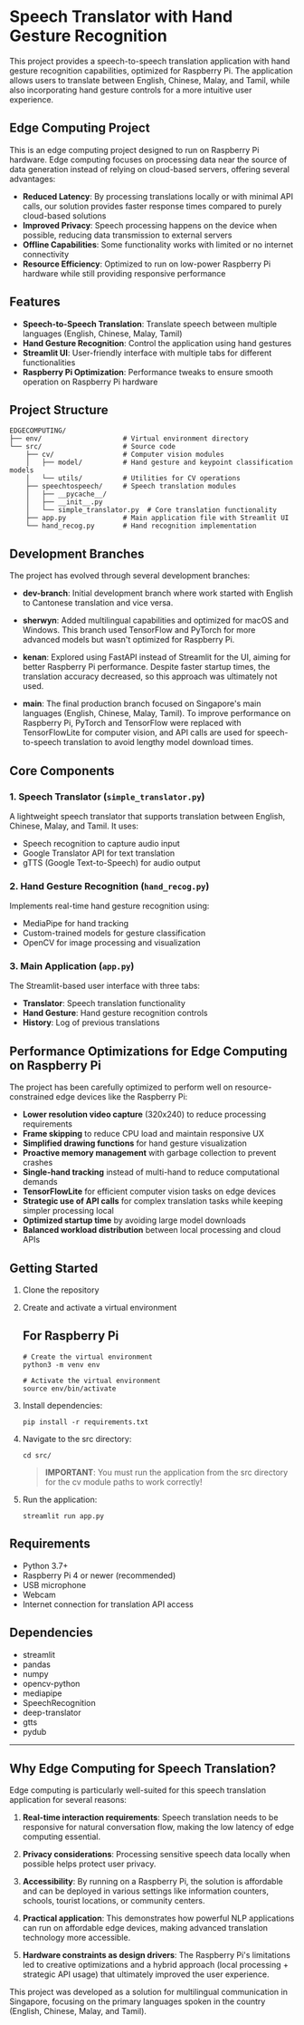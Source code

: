 # Speech Translator with Hand Gesture Recognition

This project provides a speech-to-speech translation application with hand gesture recognition capabilities, optimized for Raspberry Pi. The application allows users to translate between English, Chinese, Malay, and Tamil, while also incorporating hand gesture controls for a more intuitive user experience.

## Edge Computing Project

This is an edge computing project designed to run on Raspberry Pi hardware. Edge computing focuses on processing data near the source of data generation instead of relying on cloud-based servers, offering several advantages:

- **Reduced Latency**: By processing translations locally or with minimal API calls, our solution provides faster response times compared to purely cloud-based solutions
- **Improved Privacy**: Speech processing happens on the device when possible, reducing data transmission to external servers
- **Offline Capabilities**: Some functionality works with limited or no internet connectivity
- **Resource Efficiency**: Optimized to run on low-power Raspberry Pi hardware while still providing responsive performance

## Features

- **Speech-to-Speech Translation**: Translate speech between multiple languages (English, Chinese, Malay, Tamil)
- **Hand Gesture Recognition**: Control the application using hand gestures
- **Streamlit UI**: User-friendly interface with multiple tabs for different functionalities
- **Raspberry Pi Optimization**: Performance tweaks to ensure smooth operation on Raspberry Pi hardware

## Project Structure

```
EDGECOMPUTING/
├── env/                    # Virtual environment directory
└── src/                    # Source code
    ├── cv/                 # Computer vision modules
    │   ├── model/          # Hand gesture and keypoint classification models
    │   └── utils/          # Utilities for CV operations
    ├── speechtospeech/     # Speech translation modules
    │   ├── __pycache__/    
    │   ├── __init__.py
    │   └── simple_translator.py  # Core translation functionality
    ├── app.py              # Main application file with Streamlit UI
    └── hand_recog.py       # Hand recognition implementation
```

## Development Branches

The project has evolved through several development branches:

- **dev-branch**: Initial development branch where work started with English to Cantonese translation and vice versa.

- **sherwyn**: Added multilingual capabilities and optimized for macOS and Windows. This branch used TensorFlow and PyTorch for more advanced models but wasn't optimized for Raspberry Pi.

- **kenan**: Explored using FastAPI instead of Streamlit for the UI, aiming for better Raspberry Pi performance. Despite faster startup times, the translation accuracy decreased, so this approach was ultimately not used.

- **main**: The final production branch focused on Singapore's main languages (English, Chinese, Malay, Tamil). To improve performance on Raspberry Pi, PyTorch and TensorFlow were replaced with TensorFlowLite for computer vision, and API calls are used for speech-to-speech translation to avoid lengthy model download times.

## Core Components

### 1. Speech Translator (`simple_translator.py`)
A lightweight speech translator that supports translation between English, Chinese, Malay, and Tamil. It uses:
- Speech recognition to capture audio input
- Google Translator API for text translation
- gTTS (Google Text-to-Speech) for audio output

### 2. Hand Gesture Recognition (`hand_recog.py`)
Implements real-time hand gesture recognition using:
- MediaPipe for hand tracking
- Custom-trained models for gesture classification
- OpenCV for image processing and visualization

### 3. Main Application (`app.py`)
The Streamlit-based user interface with three tabs:
- **Translator**: Speech translation functionality
- **Hand Gesture**: Hand gesture recognition controls
- **History**: Log of previous translations

## Performance Optimizations for Edge Computing on Raspberry Pi

The project has been carefully optimized to perform well on resource-constrained edge devices like the Raspberry Pi:

- **Lower resolution video capture** (320x240) to reduce processing requirements
- **Frame skipping** to reduce CPU load and maintain responsive UX
- **Simplified drawing functions** for hand gesture visualization
- **Proactive memory management** with garbage collection to prevent crashes
- **Single-hand tracking** instead of multi-hand to reduce computational demands
- **TensorFlowLite** for efficient computer vision tasks on edge devices
- **Strategic use of API calls** for complex translation tasks while keeping simpler processing local
- **Optimized startup time** by avoiding large model downloads
- **Balanced workload distribution** between local processing and cloud APIs

## Getting Started

1. Clone the repository
2. Create and activate a virtual environment
   ## For Raspberry Pi
   ```
   # Create the virtual environment
   python3 -m venv env

   # Activate the virtual environment
   source env/bin/activate
   ```
3. Install dependencies:
   ```
   pip install -r requirements.txt
   ```
4. Navigate to the src directory:
   ```
   cd src/
   ```
   > **IMPORTANT**: You must run the application from the src directory for the cv module paths to work correctly!

5. Run the application:
   ```
   streamlit run app.py
   ```

## Requirements

- Python 3.7+
- Raspberry Pi 4 or newer (recommended)
- USB microphone
- Webcam
- Internet connection for translation API access

## Dependencies

- streamlit
- pandas
- numpy
- opencv-python
- mediapipe
- SpeechRecognition
- deep-translator
- gtts
- pydub

---

## Why Edge Computing for Speech Translation?

Edge computing is particularly well-suited for this speech translation application for several reasons:

1. **Real-time interaction requirements**: Speech translation needs to be responsive for natural conversation flow, making the low latency of edge computing essential.

2. **Privacy considerations**: Processing sensitive speech data locally when possible helps protect user privacy.

3. **Accessibility**: By running on a Raspberry Pi, the solution is affordable and can be deployed in various settings like information counters, schools, tourist locations, or community centers.

4. **Practical application**: This demonstrates how powerful NLP applications can run on affordable edge devices, making advanced translation technology more accessible.

5. **Hardware constraints as design drivers**: The Raspberry Pi's limitations led to creative optimizations and a hybrid approach (local processing + strategic API usage) that ultimately improved the user experience.

This project was developed as a solution for multilingual communication in Singapore, focusing on the primary languages spoken in the country (English, Chinese, Malay, and Tamil).
